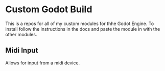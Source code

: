 # Custom Godot Build
 
This is a repos for all of my custom modules for thhe Godot Engine.
To install follow the instructions in the docs and paste the module in with the other modules.

## Midi Input
Allows for input from a midi device.
